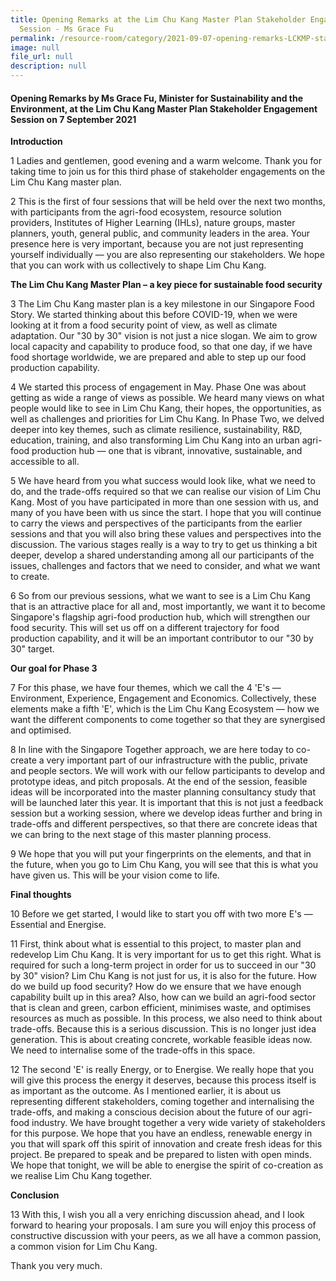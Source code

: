 ```yaml
---
title: Opening Remarks at the Lim Chu Kang Master Plan Stakeholder Engagement
  Session - Ms Grace Fu
permalink: /resource-room/category/2021-09-07-opening-remarks-LCKMP-stakeholder-engagement-session/
image: null
file_url: null
description: null
---
```

#### Opening Remarks by Ms Grace Fu, Minister for Sustainability and the Environment, at the Lim Chu Kang Master Plan Stakeholder Engagement Session on 7 September 2021

**Introduction**

1 Ladies and gentlemen, good evening and a warm welcome. Thank you for taking time to join us for this third phase of stakeholder engagements on the Lim Chu Kang master plan.

2 This is the first of four sessions that will be held over the next two months, with participants from the agri-food ecosystem, resource solution providers, Institutes of Higher Learning (IHLs), nature groups, master planners, youth, general public, and community leaders in the area. Your presence here is very important, because you are not just representing yourself individually — you are also representing our stakeholders. We hope that you can work with us collectively to shape Lim Chu Kang.


**The Lim Chu Kang Master Plan – a key piece for sustainable food security**


3 The Lim Chu Kang master plan is a key milestone in our Singapore Food Story. We started thinking about this before COVID-19, when we were looking at it from a food security point of view, as well as climate adaptation. Our &quot;30 by 30&quot; vision is not just a nice slogan. We aim to grow local capacity and capability to produce food, so that one day, if we have food shortage worldwide, we are prepared and able to step up our food production capability.


4 We started this process of engagement in May. Phase One was about getting as wide a range of views as possible. We heard many views on what people would like to see in Lim Chu Kang, their hopes, the opportunities, as well as challenges and priorities for Lim Chu Kang. In Phase Two, we delved deeper into key themes, such as climate resilience, sustainability, R&amp;D, education, training, and also transforming Lim Chu Kang into an urban agri-food production hub — one that is vibrant, innovative, sustainable, and accessible to all.


5 We have heard from you what success would look like, what we need to do, and the trade-offs required so that we can realise our vision of Lim Chu Kang. Most of you have participated in more than one session with us, and many of you have been with us since the start. I hope that you will continue to carry the views and perspectives of the participants from the earlier sessions and that you will also bring these values and perspectives into the discussion. The various stages really is a way to try to get us thinking a bit deeper, develop a shared understanding among all our participants of the issues, challenges and factors that we need to consider, and what we want to create.


6 So from our previous sessions, what we want to see is a Lim Chu Kang that is an attractive place for all and, most importantly, we want it to become Singapore&#39;s flagship agri-food production hub, which will strengthen our food security. This will set us off on a different trajectory for food production capability, and it will be an important contributor to our &quot;30 by 30&quot; target.


**Our goal for Phase 3**


7 For this phase, we have four themes, which we call the 4 &#39;E&#39;s — Environment, Experience, Engagement and Economics. Collectively, these elements make a fifth &#39;E&#39;, which is the Lim Chu Kang Ecosystem — how we want the different components to come together so that they are synergised and optimised.


8 In line with the Singapore Together approach, we are here today to co-create a very important part of our infrastructure with the public, private and people sectors. We will work with our fellow participants to develop and prototype ideas, and pitch proposals. At the end of the session, feasible ideas will be incorporated into the master planning consultancy study that will be launched later this year. It is important that this is not just a feedback session but a working session, where we develop ideas further and bring in trade-offs and different perspectives, so that there are concrete ideas that we can bring to the next stage of this master planning process.


9 We hope that you will put your fingerprints on the elements, and that in the future, when you go to Lim Chu Kang, you will see that this is what you have given us. This will be your vision come to life.


**Final thoughts**


10 Before we get started, I would like to start you off with two more E&#39;s — Essential and Energise.


11 First, think about what is essential to this project, to master plan and redevelop Lim Chu Kang. It is very important for us to get this right. What is required for such a long-term project in order for us to succeed in our &quot;30 by 30&quot; vision? Lim Chu Kang is not just for us, it is also for the future. How do we build up food security? How do we ensure that we have enough capability built up in this area? Also, how can we build an agri-food sector that is clean and green, carbon efficient, minimises waste, and optimises resources as much as possible. In this process, we also need to think about trade-offs. Because this is a serious discussion. This is no longer just idea generation. This is about creating concrete, workable feasible ideas now. We need to internalise some of the trade-offs in this space.


12 The second &#39;E&#39; is really Energy, or to Energise. We really hope that you will give this process the energy it deserves, because this process itself is as important as the outcome. As I mentioned earlier, it is about us representing different stakeholders, coming together and internalising the trade-offs, and making a conscious decision about the future of our agri-food industry. We have brought together a very wide variety of stakeholders for this purpose. We hope that you have an endless, renewable energy in you that will spark off this spirit of innovation and create fresh ideas for this project. Be prepared to speak and be prepared to listen with open minds. We hope that tonight, we will be able to energise the spirit of co-creation as we realise Lim Chu Kang together.


**Conclusion**


13 With this, I wish you all a very enriching discussion ahead, and I look forward to hearing your proposals. I am sure you will enjoy this process of constructive discussion with your peers, as we all have a common passion, a common vision for Lim Chu Kang.


Thank you very much.